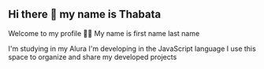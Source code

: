 ## Hi there 👋 my name is Thabata

<!--
**Thabsilvasoares/Thabsilvasoares** is a ✨ _special_ ✨ repository because its `README.md` (this file) appears on your GitHub profile.

Here are some ideas to get you started:

- 🔭 I’m currently working on ...
- 🌱 I’m currently learning ...
- 👯 I’m looking to collaborate on ...
- 🤔 I’m looking for help with ...
- 💬 Ask me about ...
- 📫 How to reach me: ...
- 😄 Pronouns: ...
- ⚡ Fun fact: ...
-->
Welcome to my profile 💙💙 My name is first name last name

I'm studying in my Alura I'm developing in the JavaScript language I use this space to organize and share my developed projects
